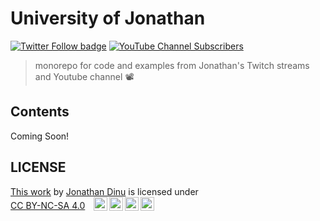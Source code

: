 # University of Jonathan

[![Twitter Follow badge](https://img.shields.io/static/v1?color=%231DA1F2&message=%40jonathandinu&label=Twitter&style=flat-square&logo=twitter)](https://twitter.com/jonathandinu)
[![YouTube Channel Subscribers](https://img.shields.io/youtube/channel/subscribers/UCi0Hd3U6xb4V0ApUhAIfu9Q?color=%23FF0000&logo=youtube&style=flat-square)](https://www.youtube.com/channel/UCi0Hd3U6xb4V0ApUhAIfu9Q)

> monorepo for code and examples from Jonathan's Twitch streams and Youtube channel 📽

## Contents

Coming Soon!

<!-- |||||
|:--:|:--:|:--:|:--:|
||||| -->

## LICENSE

<p xmlns:cc="http://creativecommons.org/ns#" ><a rel="cc:attributionURL" href="https://github.com/jonathandinu/videos">This work</a> by <a rel="cc:attributionURL dct:creator" property="cc:attributionName" href="https://jonathandinu.com">Jonathan Dinu</a> is licensed under <a href="http://creativecommons.org/licenses/by-nc-sa/4.0/?ref=chooser-v1" target="_blank" rel="license noopener noreferrer" style="display:inline-block;">CC BY-NC-SA 4.0<img style="height:22px!important;margin-left:1em;vertical-align:text-bottom;" src="https://mirrors.creativecommons.org/presskit/icons/cc.svg?ref=chooser-v1"><img style="height:22px!important;margin-left:3px;vertical-align:text-bottom;" src="https://mirrors.creativecommons.org/presskit/icons/by.svg?ref=chooser-v1"><img style="height:22px!important;margin-left:3px;vertical-align:text-bottom;" src="https://mirrors.creativecommons.org/presskit/icons/nc.svg?ref=chooser-v1"><img style="height:22px!important;margin-left:3px;vertical-align:text-bottom;" src="https://mirrors.creativecommons.org/presskit/icons/sa.svg?ref=chooser-v1"></a></p>
